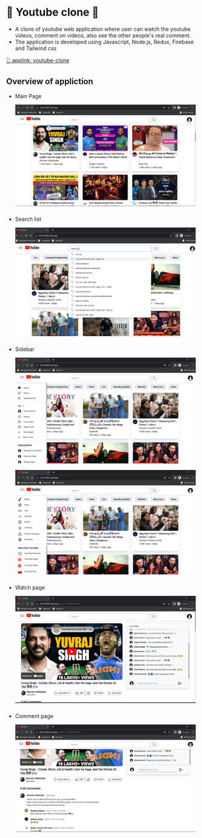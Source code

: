 # 🤠 Youtube clone 🤠

- A clone of youtube web application where user can watch the youtube videos, comment on videos, also see the other people's real comment.
- The application is developed using Javascript, Node.js, Redux, Firebase and Tailwind css

[👆 applink: youtube-clone](https://clone-f8a23.web.app)

## Overview of appliction

- Main Page

  ![Main Page](https://github.com/vsvishal/youtube-clone/blob/02e47c0ebb15459efd8b78926cc56cbd099d2d4a/src/images/app-images/main-page.png)

###

- Search list

  ![Search list](https://github.com/vsvishal/youtube-clone/blob/65164388017c0e07a697679583100d8e66aecb16/src/images/app-images/search.png)

###

- Sidebar

  ![Sidebar 1](https://github.com/vsvishal/youtube-clone/blob/65164388017c0e07a697679583100d8e66aecb16/src/images/app-images/mainpage-sidebar1.png)

  ![Sidebar 2](https://github.com/vsvishal/youtube-clone/blob/65164388017c0e07a697679583100d8e66aecb16/src/images/app-images/mainpage-sidebar2.png)

###

- Watch page

  ![Watchpage](https://github.com/vsvishal/youtube-clone/blob/65164388017c0e07a697679583100d8e66aecb16/src/images/app-images/watch-page.png)

###

- Comment page

  ![Commentpage](https://github.com/vsvishal/youtube-clone/blob/65164388017c0e07a697679583100d8e66aecb16/src/images/app-images/comment-page.png)
